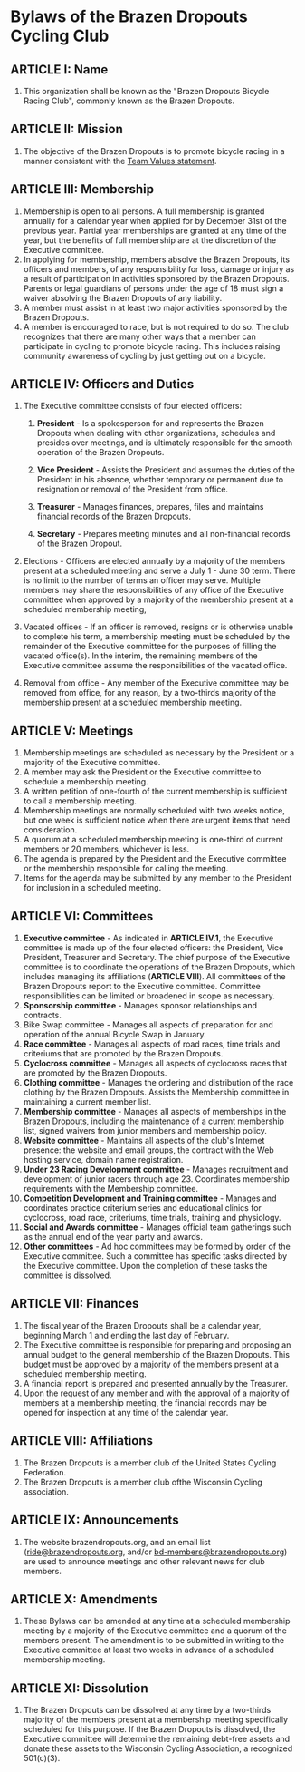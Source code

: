 # Bylaws of the Brazen Dropouts Cycling Club

## ARTICLE I: Name

1. This organization shall be known as the "Brazen Dropouts Bicycle Racing Club", commonly known as the Brazen Dropouts.

## ARTICLE II: Mission

1. The objective of the Brazen Dropouts is to promote bicycle racing in a manner consistent with the [Team Values statement](Values.markdown).

## ARTICLE III: Membership

1. Membership is open to all persons. A full membership is granted annually for a calendar year when applied for by December 31st of the previous year. Partial year memberships are granted at any time of the year, but the benefits of full membership are at the discretion of the Executive committee.
1. In applying for membership, members absolve the Brazen Dropouts, its officers and members, of any responsibility for loss, damage or injury as a result of participation in activities sponsored by the Brazen Dropouts. Parents or legal guardians of persons under the age of 18 must sign a waiver absolving the Brazen Dropouts of any liability.
1. A member must assist in at least two major activities sponsored by the Brazen Dropouts.
1. A member is encouraged to race, but is not required to do so. The club recognizes that there are many other ways that a member can participate in cycling to promote bicycle racing. This includes raising community awareness of cycling by just getting out on a bicycle.

## ARTICLE IV: Officers and Duties

1. The Executive committee consists of four elected officers:

    1. **President** - Is a spokesperson for and represents the Brazen Dropouts when dealing with other organizations, schedules and presides over meetings, and is ultimately responsible for the smooth operation of the Brazen Dropouts.

    1. **Vice President** - Assists the President and assumes the duties of the President in his absence, whether temporary or permanent due to resignation or removal of the President from office.

    1. **Treasurer** - Manages finances, prepares, files and maintains financial records of the Brazen Dropouts.

    1. **Secretary** - Prepares meeting minutes and all non-financial records of the Brazen Dropout.

1. Elections - Officers are elected annually by a majority of the members present at a scheduled meeting and serve a July 1 - June 30 term. There is no limit to the number of terms an officer may serve. Multiple members may share the responsibilities of any office of the Executive committee when approved by a majority of the membership present at a scheduled membership meeting,
1. Vacated offices - If an officer is removed, resigns or is otherwise unable to complete his term, a membership meeting must be scheduled by the remainder of the Executive committee for the purposes of filling the vacated office(s). In the interim, the remaining members of the Executive committee assume the responsibilities of the vacated office.
1. Removal from office - Any member of the Executive committee may be removed from office, for any reason, by a two-thirds majority of the membership present at a scheduled membership meeting.

## ARTICLE V: Meetings

1. Membership meetings are scheduled as necessary by the President or a majority of the Executive committee.
1. A member may ask the President or the Executive committee to schedule a membership meeting.
1. A written petition of one-fourth of the current membership is sufficient to call a membership meeting.
1. Membership meetings are normally scheduled with two weeks notice, but one week is sufficient notice when there are urgent items that need consideration.
1. A quorum at a scheduled membership meeting is one-third of current members or 20 members, whichever is less.
1. The agenda is prepared by the President and the Executive committee or the membership responsible for calling the meeting.
1. Items for the agenda may be submitted by any member to the President for inclusion in a scheduled meeting.

## ARTICLE VI: Committees

1. **Executive committee** - As indicated in **ARTICLE IV.1**, the Executive committee is made up of the four elected officers: the President, Vice President, Treasurer and Secretary. The chief purpose of the Executive committee is to coordinate the operations of the Brazen Dropouts, which includes managing its affiliations (**ARTICLE VIII**). All committees of the Brazen Dropouts report to the Executive committee. Committee responsibilities can be limited or broadened in scope as necessary.
1. **Sponsorship committee** - Manages sponsor relationships and contracts.
1. Bike Swap committee - Manages all aspects of preparation for and operation of the annual Bicycle Swap in January.
1. **Race committee** - Manages all aspects of road races, time trials and criteriums that are promoted by the Brazen Dropouts.
1. **Cyclocross committee** - Manages all aspects of cyclocross races that are promoted by the Brazen Dropouts.
1. **Clothing committee** - Manages the ordering and distribution of the race clothing by the Brazen Dropouts. Assists the Membership committee in maintaining a current member list.
1. **Membership committee** - Manages all aspects of memberships in the Brazen Dropouts, including the maintenance of a current membership list, signed waivers from junior members and membership policy.
1. **Website committee** - Maintains all aspects of the club's Internet presence: the website and email groups, the contract with the Web hosting service, domain name registration.
1. **Under 23 Racing Development committee** - Manages recruitment and development of junior racers through age 23. Coordinates membership
requirements with the Membership committee.
1. **Competition Development and Training committee** - Manages and coordinates practice criterium series and educational clinics for cyclocross, road race, criteriums, time trials, training and physiology.
1. **Social and Awards committee** - Manages official team gatherings such as the annual end of the year party and awards.
1. **Other committees** - Ad hoc committees may be formed by order of the Executive committee. Such a committee has specific tasks directed by the Executive committee. Upon the completion of these tasks the committee is dissolved.

## ARTICLE VII: Finances

1. The fiscal year of the Brazen Dropouts shall be a calendar year, beginning March 1 and ending the last day of February.
1. The Executive committee is responsible for preparing and proposing an annual budget to the general membership of the Brazen Dropouts. This budget must be approved by a majority of the members present at a scheduled membership meeting.
1. A financial report is prepared and presented annually by the Treasurer.
1. Upon the request of any member and with the approval of a majority of members at a membership meeting, the financial records may be opened for inspection at any time of the calendar year.

## ARTICLE VIII: Affiliations

1. The Brazen Dropouts is a member club of the United States Cycling Federation.
1. The Brazen Dropouts is a member club ofthe Wisconsin Cycling association.

## ARTICLE IX: Announcements

1. The website brazendropouts.org, and an email list (ride@brazendropouts.org, and/or bd-members@brazendropouts.org) are used to announce meetings and other relevant news for club members.

## ARTICLE X: Amendments

1. These Bylaws can be amended at any time at a scheduled membership meeting by a majority of the Executive committee and a quorum of the members present. The amendment is to be submitted in writing to the Executive committee at least two weeks in advance of a scheduled membership meeting.

## ARTICLE XI: Dissolution

1. The Brazen Dropouts can be dissolved at any time by a two-thirds majority of the members present at a membership meeting specifically scheduled for this purpose. If the Brazen Dropouts is dissolved, the Executive committee will determine the remaining debt-free assets and donate these assets to the Wisconsin Cycling Association, a recognized 501(c)(3).
